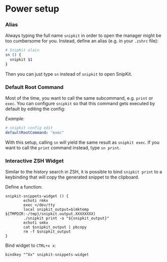 # Power setup

### Alias

Always typing the full name `snipkit` in order to open the manager might be too
cumbersome for you. Instead, define an alias (e.g. in your `.zshrc` file):

```bash 
# SnipKit alais
sn () {
  snipkit $1
}
```

Then you can just type `sn` instead of `snipkit` to open SnipKit.

### Default Root Command

Most of the time, you want to call the same subcommand, e.g. `print` or `exec`. You
can configure `snipkit` so that this command gets executed by default by editing the config:

*Example:*

```yaml
# snipkit config edit 
defaultRootCommand: "exec"
```

With this setup, calling `sn` will yield the same result as `snipkit exec`. If you want to call
the `print` command instead, type `sn print`.

### Interactive ZSH Widget

Similar to the history search in ZSH, it is possible to bind `snipkit print` to a keybinding that will copy the generated snippet to the clipboard.

Define a function:

```shell
snipkit-snippets-widget () {
        echoti rmkx
        exec </dev/tty
        local snipkit_output=$(mktemp ${TMPDIR:-/tmp}/snipkit.output.XXXXXXXX)
        ./snipkit print -o "${snipkit_output}"
        echoti smkx
        cat $snipkit_output | pbcopy
        rm -f $snipkit_output
}
```

Bind widget to `CTRL+x x`:

```shell
bindkey "^Xx" snipkit-snippets-widget
```
